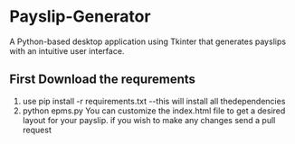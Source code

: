 # Payslip-Generator
A Python-based desktop application using Tkinter that generates payslips with an intuitive user interface.
## First Download the requrements 
1. use pip install -r requirements.txt --this will install all thedependencies
2. python epms.py
You can customize the index.html file to get a desired layout for your payslip.
if you wish to make any changes  send a pull request 
